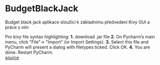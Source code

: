 # BudgetBlackJack

Budget black jack aplikace sloužící k základnímu předvedení Kivy GUI a práce s ním


Pro kivy file syntax highlighting:
 **1.** download .jar file
 **2.** On Pycharm’s main menu, click "File"-> "Import" (or Import Settings).
 **3.** Select this file and PyCharm will present a dialog with filetypes ticked. Click OK.
 **4.** You are done. Restart PyCharm.<br />
   [source](https://stackoverflow.com/questions/38002630/how-to-get-syntax-highlighting-on-kivy-kv-file-in-pycharm-on-osx)
